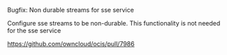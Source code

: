 Bugfix: Non durable streams for sse service

Configure sse streams to be non-durable. This functionality is not needed for the sse service

https://github.com/owncloud/ocis/pull/7986
